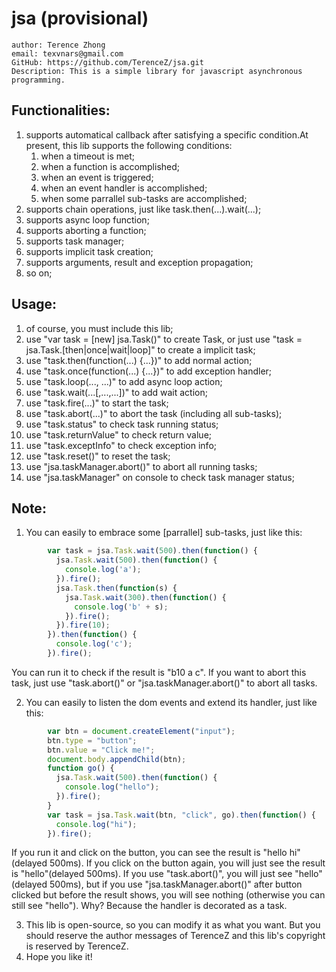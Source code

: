 jsa (provisional)
======================================
    author: Terence Zhong
    email: texvnars@gmail.com
    GitHub: https://github.com/TerenceZ/jsa.git
    Description: This is a simple library for javascript asynchronous programming.
 
 Functionalities:
--------------------------------------
1. supports automatical callback after satisfying a specific condition.At present, this lib supports the following conditions:
    1. when a timeout is met;
    2. when a function is accomplished;
    3. when an event is triggered;
    4. when an event handler is accomplished;
    5. when some parrallel sub-tasks are accomplished;
2. supports chain operations, just like task.then(...).wait(...);
3. supports async loop function;
4. supports aborting a function;
5. supports task manager;
6. supports implicit task creation;
7. supports arguments, result and exception propagation;
8. so on;
 
Usage:
--------------------------------------

1. of course, you must include this lib;
2. use "var task = [new] jsa.Task()" to create Task,
   or just use "task = jsa.Task.[then|once|wait|loop]"
   to create a implicit task;
3. use "task.then(function(...) {...})" to add normal
   action;
4. use "task.once(function(...) {...})" to add exception
   handler;
5. use "task.loop(..., ...)" to add async loop action;
6. use "task.wait(...[,...,...])" to add wait action;
7. use "task.fire(...)" to start the task;
8. use "task.abort(...)" to abort the task (including all sub-tasks);
9. use "task.status" to check task running status;
10. use "task.returnValue" to check return value;
11. use "task.exceptInfo" to check exception info;
12. use "task.reset()" to reset the task;
13. use "jsa.taskManager.abort()" to abort all running tasks;
14. use "jsa.taskManager" on console to check task manager status;
 
Note:
--------------------------------------

1. You can easily to embrace some [parrallel] sub-tasks, just like this:
```javascript
        var task = jsa.Task.wait(500).then(function() {
          jsa.Task.wait(500).then(function() {
            console.log('a'); 
          }).fire();
          jsa.Task.then(function(s) {
            jsa.Task.wait(300).then(function() {
              console.log('b' + s);
            }).fire();
          }).fire(10);
        }).then(function() {
          console.log('c');
        }).fire();
```
You can run it to check if the result is "b10 a c".
If you want to abort this task, just use "task.abort()" or "jsa.taskManager.abort()" to abort all tasks.
 
2. You can easily to listen the dom events and extend its handler, just like this:
```javascript
        var btn = document.createElement("input");
        btn.type = "button";
        btn.value = "Click me!";
        document.body.appendChild(btn);
        function go() {
          jsa.Task.wait(500).then(function() {
            console.log("hello");
          }).fire();
        }
        var task = jsa.Task.wait(btn, "click", go).then(function() {
          console.log("hi");
        }).fire();
```
If you run it and click on the button, you can see the result is "hello hi"(delayed 500ms).
If you click on the button again, you will just see the result is "hello"(delayed 500ms).
If you use "task.abort()", you will just see "hello"(delayed 500ms), but if you use "jsa.taskManager.abort()" after
button clicked but before the result shows, you will see nothing (otherwise you can still see "hello").
Why?  Because the handler is decorated as a task.
 
3. This lib is open-source, so you can modify it as what you want. But you should reserve the author messages 
   of TerenceZ and this lib's copyright is reserved by TerenceZ.
4. Hope you like it!
 
